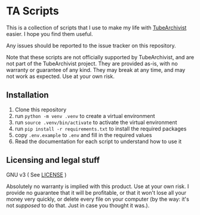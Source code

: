 # TA Scripts

This is a collection of scripts that I use to make my life with [TubeArchivist](https://github.com/tubearchivist/tubearchivist) easier. I hope you find them useful.

Any issues should be reported to the issue tracker on this repository.

Note that these scripts are not officially supported by TubeArchivist, and are not part of the TubeArchivist project. They are provided as-is, with no warranty or guarantee of any kind. They may break at any time, and may not work as expected. Use at your own risk.

## Installation

1. Clone this repository
2. run `python -m venv .venv` to create a virtual environment
3. run `source .venv/bin/activate` to activate the virtual environment
4. run `pip install -r requirements.txt` to install the required packages
5. copy `.env.example` to `.env` and fill in the required values
6. Read the documentation for each script to understand how to use it

## Licensing and legal stuff

GNU v3
( See [LICENSE](LICENSE) )

Absolutely no warranty is implied with this product. Use at your own risk. I provide no guarantee that it will be profitable, or that it won't lose all your money very quickly, or delete every file on your computer (by the way: it's not _supposed_ to do that. Just in case you thought it was.).
